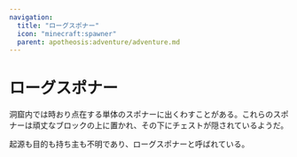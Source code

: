 ```yaml
---
navigation:
  title: "ローグスポナー"
  icon: "minecraft:spawner"
  parent: apotheosis:adventure/adventure.md
---
```


# ローグスポナー

洞窟内では時おり点在する単体のスポナーに出くわすことがある。これらのスポナーは頑丈なブロックの上に置かれ、その下にチェストが隠されているようだ。

起源も目的も持ち主も不明であり、<Color id="blue">ローグスポナー</Color>と呼ばれている。

<SubPages />